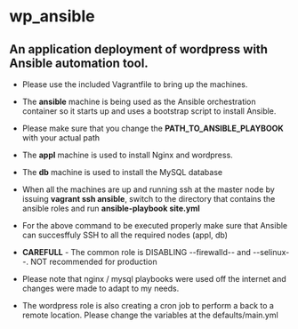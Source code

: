 # wp_ansible
## An application deployment of wordpress with Ansible automation tool.
* Please use the included Vagrantfile to bring up the machines.

* The **ansible** machine is being used as the Ansible orchestration container so it starts up and uses a bootstrap script to install Ansible. 
* Please make sure that you change the **PATH_TO_ANSIBLE_PLAYBOOK** with your actual path 
* The **appl** machine is used to install Nginx and wordpress.
* The **db** machine is used to install the MySQL database 

* When all the machines are up and running ssh at the master node by issuing **vagrant ssh ansible**, switch to the directory that contains the ansible roles and run **ansible-playbook site.yml**

* For the above command to be executed properly make sure that Ansible can succesffuly SSH to all the required nodes (appl, db)

* **CAREFULL** - The common role is DISABLING --firewalld-- and --selinux--. NOT recommended for production

* Please note that nginx / mysql playbooks were used off the internet and changes were made to adapt to my needs.

* The wordpress role is also creating a cron job to perform a back to a remote location. Please change the variables at the defaults/main.yml

 
